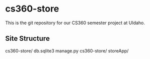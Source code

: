 # cs360-store
This is the git repository for our CS360 semester project at UIdaho.

## Site Structure
cs360-store/
    db.sqlite3
    manage.py
    cs360-store/
    storeApp/